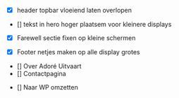 <!-- HEADER -->

- [x] header topbar vloeiend laten overlopen

<!-- HOMEPAGE -->

- [] tekst in hero hoger plaatsem voor kleinere displays
- [x] Farewell sectie fixen op kleine schermen

<!-- FOOTER -->

- [x] Footer netjes maken op alle display grotes

<!-- NEW PAGES -->

- [] Over Adoré Uitvaart
- [] Contactpagina

<!-- GENERAL -->

- [] Naar WP omzetten
